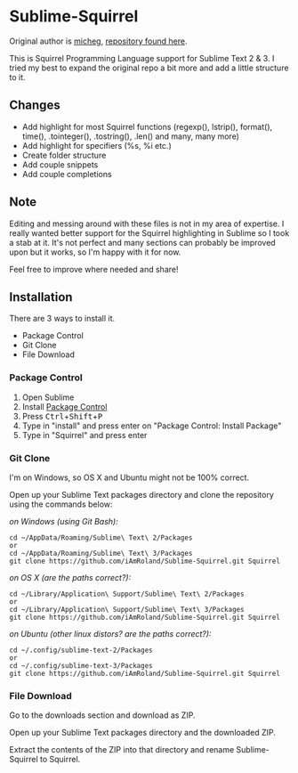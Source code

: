 # Sublime-Squirrel
Original author is [micheg](https://github.com/micheg), [repository found here](https://github.com/micheg/sublime_squirrel).

This is Squirrel Programming Language support for Sublime Text 2 & 3.
I tried my best to expand the original repo a bit more and add a little structure to it.

## Changes
* Add highlight for most Squirrel functions (regexp(), lstrip(), format(), time(), .tointeger(), .tostring(), .len() and many, many more)
* Add highlight for specifiers (%s, %i etc.)
* Create folder structure
* Add couple snippets
* Add couple completions

## Note
Editing and messing around with these files is not in my area of expertise. I really wanted better support for the Squirrel highlighting in Sublime so I took a stab at it. 
It's not perfect and many sections can probably be improved upon but it works, so I'm happy with it for now. 

Feel free to improve where needed and share!

## Installation
There are 3 ways to install it.

* Package Control
* Git Clone
* File Download

### Package Control
1. Open Sublime
2. Install [Package Control](https://packagecontrol.io/installation)
3. Press <kbd>Ctrl</kbd>+<kbd>Shift</kbd>+<kbd>P</kbd>
4. Type in "install" and press enter on "Package Control: Install Package"
5. Type in "Squirrel" and press enter

### Git Clone
I'm on Windows, so OS X and Ubuntu might not be 100% correct.

Open up your Sublime Text packages directory and clone the repository using the commands below:

*on Windows (using Git Bash):*

    cd ~/AppData/Roaming/Sublime\ Text\ 2/Packages
    or
    cd ~/AppData/Roaming/Sublime\ Text\ 3/Packages
    git clone https://github.com/iAmRoland/Sublime-Squirrel.git Squirrel

*on OS X (are the paths correct?):*
    
    cd ~/Library/Application\ Support/Sublime\ Text\ 2/Packages
    or
    cd ~/Library/Application\ Support/Sublime\ Text\ 3/Packages
    git clone https://github.com/iAmRoland/Sublime-Squirrel.git Squirrel

*on Ubuntu (other linux distors? are the paths correct?):*

    cd ~/.config/sublime-text-2/Packages
    or
    cd ~/.config/sublime-text-3/Packages
    git clone https://github.com/iAmRoland/Sublime-Squirrel.git Squirrel

### File Download
Go to the downloads section and download as ZIP. 

Open up your Sublime Text packages directory and the downloaded ZIP. 

Extract the contents of the ZIP into that directory and rename Sublime-Squirrel to Squirrel.
